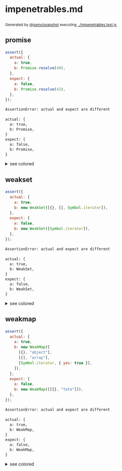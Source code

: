 # impenetrables.md

<sub>
  Generated by <a href="https://github.com/jsenv/core/tree/main/packages/independent/snapshot">@jsenv/snapshot</a> executing <a href="../impenetrables.test.js">../impenetrables.test.js</a>
</sub>

## promise

```js
assert({
  actual: {
    a: true,
    b: Promise.resolve(40),
  },
  expect: {
    a: false,
    b: Promise.resolve(42),
  },
});
```

```console
AssertionError: actual and expect are different

actual: {
  a: true,
  b: Promise,
}
expect: {
  a: false,
  b: Promise,
}
```

<details>
  <summary>see colored</summary>

  <img src="impenetrables/promise_throw.svg" alt="img" />

</details>


## weakset

```js
assert({
  actual: {
    a: true,
    b: new WeakSet([{}, [], Symbol.iterator]),
  },
  expect: {
    a: false,
    b: new WeakSet([Symbol.iterator]),
  },
});
```

```console
AssertionError: actual and expect are different

actual: {
  a: true,
  b: WeakSet,
}
expect: {
  a: false,
  b: WeakSet,
}
```

<details>
  <summary>see colored</summary>

  <img src="impenetrables/weakset_throw.svg" alt="img" />

</details>


## weakmap

```js
assert({
  actual: {
    a: true,
    b: new WeakMap([
      [{}, "object"],
      [[], "array"],
      [Symbol.iterator, { yes: true }],
    ]),
  },
  expect: {
    a: false,
    b: new WeakMap([[{}, "toto"]]),
  },
});
```

```console
AssertionError: actual and expect are different

actual: {
  a: true,
  b: WeakMap,
}
expect: {
  a: false,
  b: WeakMap,
}
```

<details>
  <summary>see colored</summary>

  <img src="impenetrables/weakmap_throw.svg" alt="img" />

</details>
